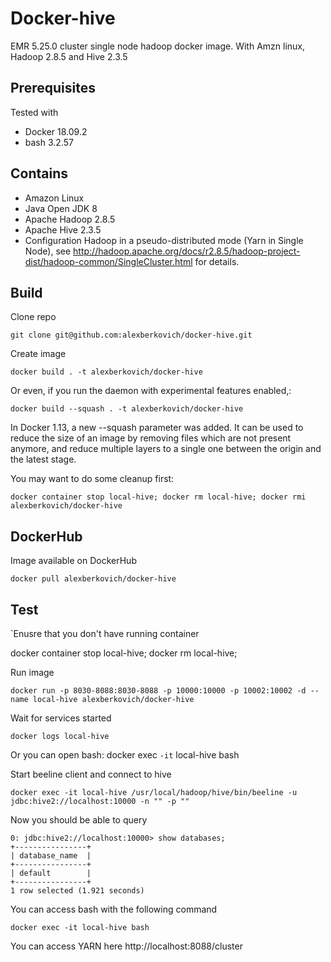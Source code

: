 # Docker-hive

EMR 5.25.0 cluster single node hadoop docker image. With Amzn linux, Hadoop 2.8.5 and Hive 2.3.5

## Prerequisites
Tested with

- Docker 18.09.2
- bash 3.2.57

## Contains
- Amazon Linux
- Java Open JDK 8
- Apache Hadoop 2.8.5
- Apache Hive 2.3.5
- Configuration Hadoop in a pseudo-distributed mode (Yarn in Single Node), 
see http://hadoop.apache.org/docs/r2.8.5/hadoop-project-dist/hadoop-common/SingleCluster.html for details. 

## Build

Clone repo

```
git clone git@github.com:alexberkovich/docker-hive.git
```

Create image

```
docker build . -t alexberkovich/docker-hive
```

Or even, if you run the daemon with experimental features enabled,: 

```
docker build --squash . -t alexberkovich/docker-hive
```

In Docker 1.13, a new --squash parameter was added. It can be used to reduce the size of an image by removing files 
which are not present anymore, and reduce multiple layers to a single one between the origin and the latest stage. 



You may want to do some cleanup first:

```
docker container stop local-hive; docker rm local-hive; docker rmi alexberkovich/docker-hive
```

## DockerHub

Image available on DockerHub

```
docker pull alexberkovich/docker-hive
```

## Test

`Enusre that you don't have running container

docker container stop local-hive; docker rm local-hive; 

Run image

```
docker run -p 8030-8088:8030-8088 -p 10000:10000 -p 10002:10002 -d --name local-hive alexberkovich/docker-hive
```

Wait for services started

```
docker logs local-hive
```

Or you can open bash:
docker exec `-it` local-hive bash

Start beeline client and connect to hive

```
docker exec -it local-hive /usr/local/hadoop/hive/bin/beeline -u jdbc:hive2://localhost:10000 -n "" -p ""
```

Now you should be able to query

```
0: jdbc:hive2://localhost:10000> show databases;
+----------------+
| database_name  |
+----------------+
| default        |
+----------------+
1 row selected (1.921 seconds)
```

You can access bash with the following command

```
docker exec -it local-hive bash
```

You can access YARN here http://localhost:8088/cluster

